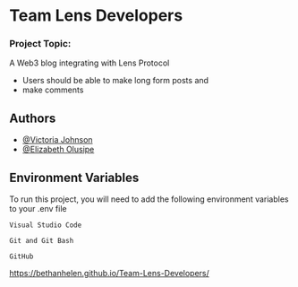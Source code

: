 
# Team Lens Developers

### Project Topic: 
A Web3 blog integrating with Lens Protocol
- Users should be able to make long form posts and 
- make comments

## Authors

- [@Victoria Johnson](https://github.com/DrVickie8)
- [@Elizabeth Olusipe](https://github.com/Bethanhelen)



## Environment Variables

To run this project, you will need to add the following environment variables to your .env file

`Visual Studio Code`

`Git and Git Bash`

`GitHub`

https://bethanhelen.github.io/Team-Lens-Developers/

